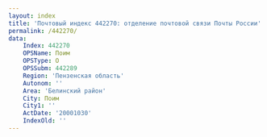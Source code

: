 ```yaml
---
layout: index
title: 'Почтовый индекс 442270: отделение почтовой связи Почты России'
permalink: /442270/
data:
    Index: 442270
    OPSName: Поим
    OPSType: О
    OPSSubm: 442289
    Region: 'Пензенская область'
    Autonom: ''
    Area: 'Белинский район'
    City: Поим
    City1: ''
    ActDate: '20001030'
    IndexOld: ''
---
```

